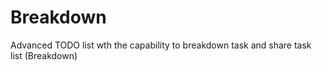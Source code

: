 # Breakdown
Advanced TODO list wth the capability to breakdown task and share task list (Breakdown)
